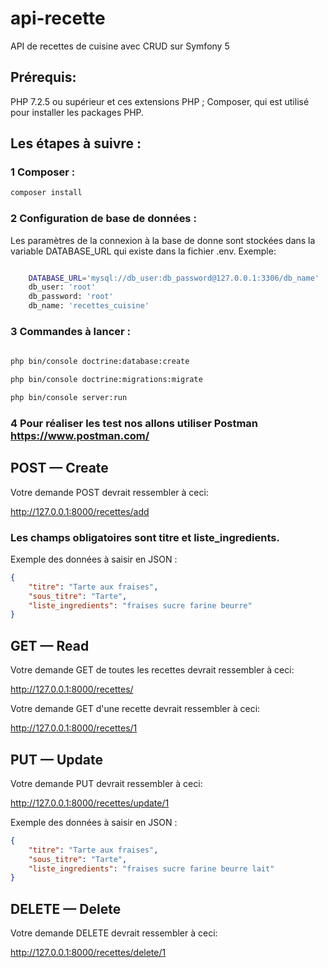 # api-recette
API de recettes de cuisine avec CRUD sur Symfony 5

## Prérequis:

PHP 7.2.5 ou supérieur et ces extensions PHP ;
Composer, qui est utilisé pour installer les packages PHP.

## Les étapes à suivre :


### 1 Composer :

```bash
composer install

```

### 2 Configuration de base de données :

Les paramètres de la connexion à la base de donne sont stockées dans la variable DATABASE_URL qui existe dans la fichier .env.
    Exemple:

```bash

    DATABASE_URL='mysql://db_user:db_password@127.0.0.1:3306/db_name'
    db_user: 'root'
    db_password: 'root'
    db_name: 'recettes_cuisine'
```

### 3 Commandes à lancer : 

```bash
  
php bin/console doctrine:database:create

php bin/console doctrine:migrations:migrate

php bin/console server:run 
```

### 4 Pour réaliser les test nos allons utiliser Postman https://www.postman.com/

## POST — Create
Votre demande POST devrait ressembler à ceci:

http://127.0.0.1:8000/recettes/add

### Les champs obligatoires sont titre et liste_ingredients.

Exemple des données à saisir en JSON :

```json
{
    "titre": "Tarte aux fraises",
    "sous_titre": "Tarte",
    "liste_ingredients": "fraises sucre farine beurre"
}
```

## GET — Read
Votre demande GET de toutes les recettes devrait ressembler à ceci:

http://127.0.0.1:8000/recettes/

Votre demande GET d'une recette devrait ressembler à ceci:

http://127.0.0.1:8000/recettes/1


## PUT — Update
Votre demande PUT devrait ressembler à ceci:

http://127.0.0.1:8000/recettes/update/1

Exemple des données à saisir en JSON :

```json
{
    "titre": "Tarte aux fraises",
    "sous_titre": "Tarte",
    "liste_ingredients": "fraises sucre farine beurre lait"
}
```

## DELETE — Delete
Votre demande DELETE devrait ressembler à ceci:

http://127.0.0.1:8000/recettes/delete/1
